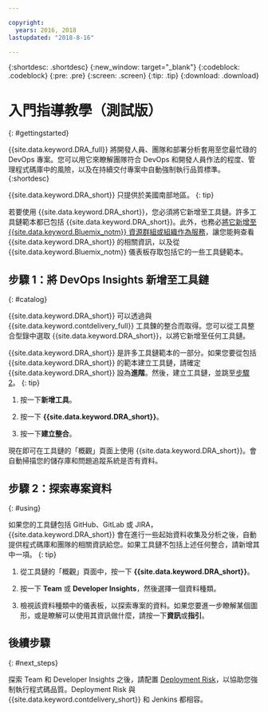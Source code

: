 ```yaml
---

copyright:
  years: 2016, 2018
lastupdated: "2018-8-16"

---
```


{:shortdesc: .shortdesc}
{:new_window: target="_blank"}
{:codeblock: .codeblock}
{:pre: .pre}
{:screen: .screen}
{:tip: .tip}
{:download: .download}

# 入門指導教學（測試版）
{: #gettingstarted}

{{site.data.keyword.DRA_full}} 將開發人員、團隊和部署分析套用至您最忙碌的 DevOps 專案。您可以用它來瞭解團隊符合 DevOps 和開發人員作法的程度、管理程式碼庫中的風險，以及在持續交付專案中自動強制執行品質標準。
{:shortdesc}

{{site.data.keyword.DRA_short}} 只提供於美國南部地區。
{: tip}

若要使用 {{site.data.keyword.DRA_short}}，您必須將它新增至工具鏈。許多工具鏈範本都已包括 {{site.data.keyword.DRA_short}}。此外，也務必[將它新增至 {{site.data.keyword.Bluemix_notm}} 資源群組或組織作為服務](/docs/services/reqnsi.html)，讓您能夠查看 {{site.data.keyword.DRA_short}} 的相關資訊，以及從 {{site.data.keyword.Bluemix_notm}} 儀表板存取包括它的一些工具鏈範本。  

## 步驟 1：將 DevOps Insights 新增至工具鏈
{: #catalog}

{{site.data.keyword.DRA_short}} 可以透過與 {{site.data.keyword.contdelivery_full}} 工具鍊的整合而取得。您可以從工具整合型錄中選取 {{site.data.keyword.DRA_short}}，以將它新增至任何工具鏈。

{{site.data.keyword.DRA_short}} 是許多工具鏈範本的一部分。如果您要從包括 {{site.data.keyword.DRA_short}} 的範本建立工具鏈，請確定 {{site.data.keyword.DRA_short}} 設為**進階**。然後，建立工具鏈，並跳至[步驟 2](/docs/services/DevOpsInsights/index.html#using)。
{: tip}

1. 按一下**新增工具**。

2. 按一下 **{{site.data.keyword.DRA_short}}**。

3. 按一下**建立整合**。

現在即可在工具鏈的「概觀」頁面上使用 {{site.data.keyword.DRA_short}}。會自動掃描您的儲存庫和問題追蹤系統是否有資料。 

## 步驟 2：探索專案資料
{: #using}

如果您的工具鏈包括 GitHub、GitLab 或 JIRA，{{site.data.keyword.DRA_short}} 會在進行一些起始資料收集及分析之後，自動提供程式碼庫和團隊的相關資訊給您。如果工具鏈不包括上述任何整合，請新增其中一項。
{: tip}

1. 從工具鏈的「概觀」頁面中，按一下 **{{site.data.keyword.DRA_short}}**。

2. 按一下 **Team** 或 **Developer Insights**，然後選擇一個資料種類。 

3. 檢視該資料種類中的儀表板，以探索專案的資料。如果您要進一步瞭解某個圖形，或是瞭解可以使用其資訊做什麼，請按一下**資訊**或**指引**。

## 後續步驟
{: #next_steps}

探索 Team 和 Developer Insights 之後，請配置 [Deployment Risk](/docs/services/DevOpsInsights/about_risk.html)，以協助您強制執行程式碼品質。Deployment Risk 與 {{site.data.keyword.contdelivery_short}} 和 Jenkins 都相容。
